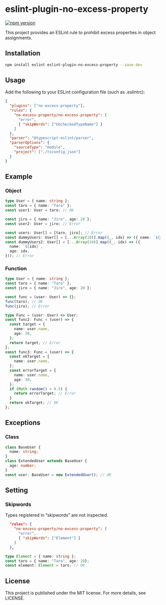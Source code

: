 # eslint-plugin-no-excess-property

[![npm version](https://badge.fury.io/js/eslint-plugin-no-excess-property.svg)](https://badge.fury.io/js/eslint-plugin-no-excess-property)

This project provides an ESLint rule to prohibit excess properties in object assignments.

## Installation

```sh
npm install eslint eslint-plugin-no-excess-property --save-dev
```

## Usage

Add the following to your ESLint configuration file (such as .eslintrc):

```json
{
  "plugins": ["no-excess-property"],
  "rules": {
    "no-excess-property/no-excess-property": [
      "error",
      { "skipWords": ["UncheckedTypeName"] }
    ]
  },
  "parser": "@typescript-eslint/parser",
  "parserOptions": {
    "sourceType": "module",
    "project": ["./tsconfig.json"]
  }
}
```

## Example

### Object

```typescript
type User = { name: string };
const taro = { name: "Taro" };
const user1: User = taro; // OK

const jiro = { name: "Jiro", age: 20 };
const user2: User = jiro; // Error

const users: User[] = [taro, jiro]; // Error
const dummyUsers: User[] = [...Array(10)].map((_, idx) => ({ name: `${idx}` })); // OK
const dummyUsers2: User[] = [...Array(10)].map((_, idx) => ({
  name: `${idx}`,
  age: idx,
})); // Error
```

### Function

```ts
type User = { name: string };
const taro = { name: "Taro" };
const jiro = { name: "Jiro", age: 20 };

const func = (user: User) => {};
func(taro); // OK
func(jiro); // Error

type Func = (user: User) => User;
const func2: Func = (user) => {
  const target = {
    name: user.name,
    age: 30,
  };
  return target; // Error
};
const func3: Func = (user) => {
  const okTarget = {
    name: user.name,
  };
  const errorTarget = {
    name: user.name,
    age: 30,
  };
  if (Math.random() > 0.5) {
    return errorTarget; // Error
  }
  return okTarget; // OK
};
```

## Exceptions

### Class

```ts
class BaseUser {
  name: string;
}
class ExtendedUser extends BaseUser {
  age: number;
}
const user: BaseUser = new ExtendedUser(); // OK
```

## Setting

### Skipwords

Types registered in “skipwords” are not inspected.

```json
  "rules": {
    "no-excess-property/no-excess-property": [
      "error",
      { "skipWords": ["Element"] }
    ]
  },
```

```ts
type Element = { name: string };
const taro = { name: "Taro", age: 20};
const element: Element = taro; // OK
```

## License

This project is published under the MIT license. For more details, see LICENSE.
